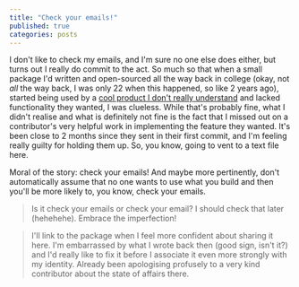 ```yaml
---
title: "Check your emails!"
published: true
categories: posts
---
```


I don't like to check my emails, and I'm sure no one else does either, but turns out I really do commit to the act. So much so that when a small package I'd written and open-sourced all the way back in college (okay, not _all_ the way back, I was only 22 when this happened, so like 2 years ago), started being used by a [cool product I don't really understand](https://rancherdesktop.io/) and lacked functionality they wanted, I was clueless. While that's probably fine, what I didn't realise and what is definitely not fine is the fact that I missed out on a contributor's very helpful work in implementing the feature they wanted. It's been close to 2 months since they sent in their first commit, and I'm feeling really guilty for holding them up. So, you know, going to vent to a text file here. 

Moral of the story: check your emails! And maybe more pertinently, don't automatically assume that no one wants to use what you build and then you'll be more likely to, you know, check your emails. 

> Is it check your emails or check your email? I should check that later (hehehehe). Embrace the imperfection!

> I'll link to the package when I feel more confident about sharing it here. I'm embarrassed by what I wrote back then (good sign, isn't it?) and I'd really like to fix it before I associate it even more strongly with my identity. Already been apologising profusely to a very kind contributor about the state of affairs there. 
